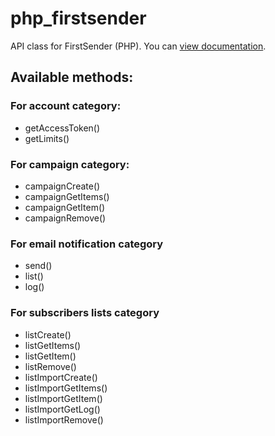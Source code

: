 # php_firstsender

API class for FirstSender (PHP). You can [view documentation](http://firstsender.com/apidoc/).

## Available methods:

### For account category:

* getAccessToken()
* getLimits()

### For campaign category:

* campaignCreate()
* campaignGetItems()
* campaignGetItem()
* campaignRemove()

### For email notification category

* send()
* list()
* log()

### For subscribers lists category

* listCreate()
* listGetItems()
* listGetItem()
* listRemove()
* listImportCreate()
* listImportGetItems()
* listImportGetItem()
* listImportGetLog()
* listImportRemove()